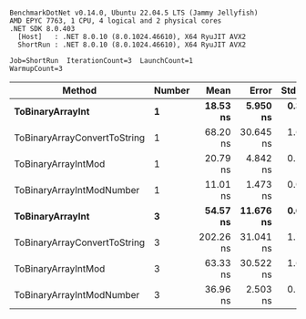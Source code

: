 ```

BenchmarkDotNet v0.14.0, Ubuntu 22.04.5 LTS (Jammy Jellyfish)
AMD EPYC 7763, 1 CPU, 4 logical and 2 physical cores
.NET SDK 8.0.403
  [Host]   : .NET 8.0.10 (8.0.1024.46610), X64 RyuJIT AVX2
  ShortRun : .NET 8.0.10 (8.0.1024.46610), X64 RyuJIT AVX2

Job=ShortRun  IterationCount=3  LaunchCount=1  
WarmupCount=3  

```
| Method                       | Number | Mean      | Error     | StdDev   | Min       | Max       | Gen0   | Allocated |
|----------------------------- |------- |----------:|----------:|---------:|----------:|----------:|-------:|----------:|
| **ToBinaryArrayInt**             | **1**      |  **18.53 ns** |  **5.950 ns** | **0.326 ns** |  **18.34 ns** |  **18.91 ns** | **0.0004** |      **32 B** |
| ToBinaryArrayConvertToString | 1      |  68.20 ns | 30.645 ns | 1.680 ns |  67.16 ns |  70.14 ns | 0.0011 |      96 B |
| ToBinaryArrayIntMod          | 1      |  20.79 ns |  4.842 ns | 0.265 ns |  20.61 ns |  21.09 ns | 0.0004 |      32 B |
| ToBinaryArrayIntModNumber    | 1      |  11.01 ns |  1.473 ns | 0.081 ns |  10.96 ns |  11.11 ns | 0.0004 |      32 B |
| **ToBinaryArrayInt**             | **3**      |  **54.57 ns** | **11.676 ns** | **0.640 ns** |  **53.83 ns** |  **54.95 ns** | **0.0011** |      **96 B** |
| ToBinaryArrayConvertToString | 3      | 202.26 ns | 31.041 ns | 1.701 ns | 200.30 ns | 203.41 ns | 0.0033 |     296 B |
| ToBinaryArrayIntMod          | 3      |  63.33 ns | 30.522 ns | 1.673 ns |  62.32 ns |  65.26 ns | 0.0011 |      96 B |
| ToBinaryArrayIntModNumber    | 3      |  36.96 ns |  2.503 ns | 0.137 ns |  36.82 ns |  37.09 ns | 0.0011 |      96 B |
